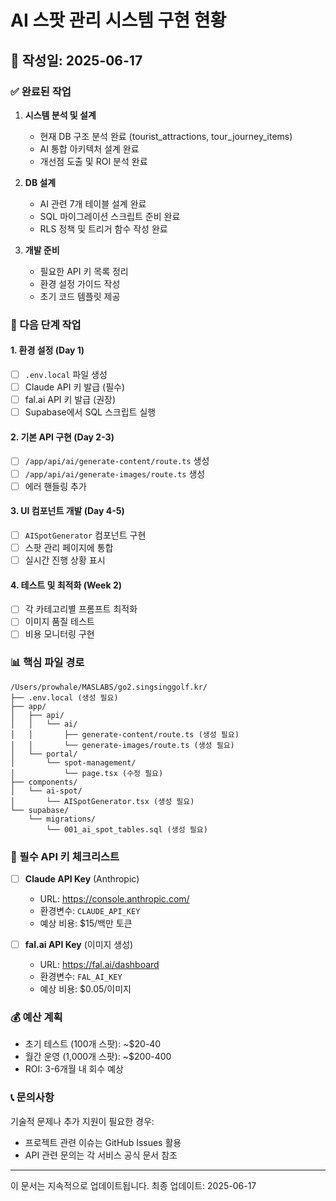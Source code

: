 # AI 스팟 관리 시스템 구현 현황

## 📅 작성일: 2025-06-17

### ✅ 완료된 작업

1. **시스템 분석 및 설계**
   - 현재 DB 구조 분석 완료 (tourist_attractions, tour_journey_items)
   - AI 통합 아키텍처 설계 완료
   - 개선점 도출 및 ROI 분석 완료

2. **DB 설계**
   - AI 관련 7개 테이블 설계 완료
   - SQL 마이그레이션 스크립트 준비 완료
   - RLS 정책 및 트리거 함수 작성 완료

3. **개발 준비**
   - 필요한 API 키 목록 정리
   - 환경 설정 가이드 작성
   - 초기 코드 템플릿 제공

### 🔨 다음 단계 작업

#### 1. 환경 설정 (Day 1)
- [ ] `.env.local` 파일 생성
- [ ] Claude API 키 발급 (필수)
- [ ] fal.ai API 키 발급 (권장)
- [ ] Supabase에서 SQL 스크립트 실행

#### 2. 기본 API 구현 (Day 2-3)
- [ ] `/app/api/ai/generate-content/route.ts` 생성
- [ ] `/app/api/ai/generate-images/route.ts` 생성
- [ ] 에러 핸들링 추가

#### 3. UI 컴포넌트 개발 (Day 4-5)
- [ ] `AISpotGenerator` 컴포넌트 구현
- [ ] 스팟 관리 페이지에 통합
- [ ] 실시간 진행 상황 표시

#### 4. 테스트 및 최적화 (Week 2)
- [ ] 각 카테고리별 프롬프트 최적화
- [ ] 이미지 품질 테스트
- [ ] 비용 모니터링 구현

### 📊 핵심 파일 경로

```
/Users/prowhale/MASLABS/go2.singsinggolf.kr/
├── .env.local (생성 필요)
├── app/
│   ├── api/
│   │   └── ai/
│   │       ├── generate-content/route.ts (생성 필요)
│   │       └── generate-images/route.ts (생성 필요)
│   └── portal/
│       └── spot-management/
│           └── page.tsx (수정 필요)
├── components/
│   └── ai-spot/
│       └── AISpotGenerator.tsx (생성 필요)
└── supabase/
    └── migrations/
        └── 001_ai_spot_tables.sql (생성 필요)
```

### 🔑 필수 API 키 체크리스트

- [ ] **Claude API Key** (Anthropic)
  - URL: https://console.anthropic.com/
  - 환경변수: `CLAUDE_API_KEY`
  - 예상 비용: $15/백만 토큰

- [ ] **fal.ai API Key** (이미지 생성)
  - URL: https://fal.ai/dashboard
  - 환경변수: `FAL_AI_KEY`
  - 예상 비용: $0.05/이미지

### 💰 예산 계획

- 초기 테스트 (100개 스팟): ~$20-40
- 월간 운영 (1,000개 스팟): ~$200-400
- ROI: 3-6개월 내 회수 예상

### 📞 문의사항

기술적 문제나 추가 지원이 필요한 경우:
- 프로젝트 관련 이슈는 GitHub Issues 활용
- API 관련 문의는 각 서비스 공식 문서 참조

---

이 문서는 지속적으로 업데이트됩니다.
최종 업데이트: 2025-06-17
